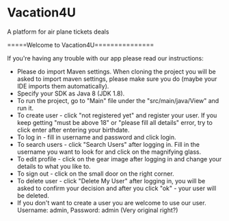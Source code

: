 # Vacation4U
A platform for air plane tickets deals

=====Welcome to Vacation4U===============

If you're having any trouble with our app please read our instructions:
- Please do import Maven settings. When cloning the project you will be asked to import maven settings, please make sure you do (maybe your IDE imports them automatically).
- Specify your SDK as Java 8 (JDK 1.8).
- To run the project, go to "Main" file under the "src/main/java/View" and run it.
- To create user - click "not registered yet" and register your user. If you keep getting "must be above 18" or "please fill all details" error, try to click enter after entering your birthdate.
- To log in - fill in username and password and click login.
- To search users - click "Search Users" after logging in. Fill in the username you want to look for and click on the magnifying glass.
- To edit profile - click on the gear image after logging in and change your details to what you like to.
- To sign out - click on the small door on the right corner.
- To delete user - click "Delete My User" after logging in, you will be asked to confirm your decision and after you click "ok" - your user will be deleted.
- If you don't want to create a user you are welcome to use our user. Username: admin, Password: admin (Very original right?)
